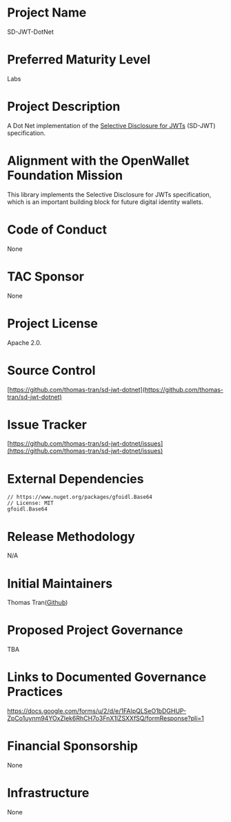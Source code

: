 # Project Name

SD-JWT-DotNet

# Preferred Maturity Level

Labs

# Project Description

A Dot Net implementation of the [Selective Disclosure for JWTs](https://www.ietf.org/archive/id/draft-ietf-oauth-selective-disclosure-jwt-04.html) (SD-JWT) specification.

# Alignment with the OpenWallet Foundation Mission

This library implements the Selective Disclosure for JWTs specification, which is an important building block for future digital identity wallets.

# Code of Conduct

None

# TAC Sponsor

None

# Project License

Apache 2.0.

# Source Control

[https://github.com/thomas-tran/sd-jwt-dotnet](https://github.com/thomas-tran/sd-jwt-dotnet)

# Issue Tracker

[https://github.com/thomas-tran/sd-jwt-dotnet/issues](https://github.com/thomas-tran/sd-jwt-dotnet/issues)

# External Dependencies

```nuget
// https://www.nuget.org/packages/gfoidl.Base64
// License: MIT
gfoidl.Base64

```

# Release Methodology

N/A

# Initial Maintainers

Thomas Tran([Github](https://github.com/thomas-tran))

# Proposed Project Governance

TBA

# Links to Documented Governance Practices

https://docs.google.com/forms/u/2/d/e/1FAIpQLSeO1bDGHUP-ZpCo1uynm94YOxZlek6RhCH7o3FnX1lZSXXfSQ/formResponse?pli=1

# Financial Sponsorship

None

# Infrastructure

None
